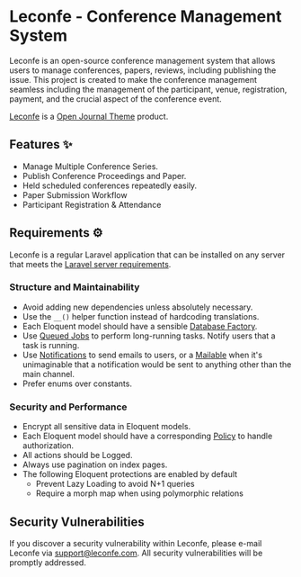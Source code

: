 # Leconfe - Conference Management System

Leconfe is an open-source conference management system that allows users to manage conferences, papers, reviews, including publishing the issue. 
This project is created to make the conference management seamless including the management of the participant, venue, registration, payment, and the crucial aspect of the conference event. 

[Leconfe](https://leconfe.com) is a [Open Journal Theme](https://openjournalteam.com) product.

## Features ✨

- Manage Multiple Conference Series.
- Publish Conference Proceedings and Paper.
- Held scheduled conferences repeatedly easily.
- Paper Submission Workflow
- Participant Registration & Attendance

## Requirements ⚙️

Leconfe is a regular Laravel application that can be installed on any server that meets the [Laravel server requirements](https://laravel.com/docs/10.x/deployment#server-requirements).

### Structure and Maintainability

-   Avoid adding new dependencies unless absolutely necessary.
-   Use the `__()` helper function instead of hardcoding translations.
-   Each Eloquent model should have a sensible [Database Factory](https://laravel.com/docs/10.x/database-testing#factories).
-   Use [Queued Jobs](https://laravel.com/docs/10.x/queues) to perform long-running tasks. Notify users that a task is running.
-   Use [Notifications](https://laravel.com/docs/10.x/notifications) to send emails to users, or a [Mailable](https://laravel.com/docs/10.x/mail) when it's unimaginable that a notification would be sent to anything other than the main channel.
-   Prefer enums over constants.

### Security and Performance

-   Encrypt all sensitive data in Eloquent models.
-   Each Eloquent model should have a corresponding [Policy](https://laravel.com/docs/10.x/authorization#creating-policies) to handle authorization.
-   All actions should be Logged.
-   Always use pagination on index pages.
-   The following Eloquent protections are enabled by default
    -   Prevent Lazy Loading to avoid N+1 queries
    -   Require a morph map when using polymorphic relations

## Security Vulnerabilities

If you discover a security vulnerability within Leconfe, please e-mail Leconfe via [support@leconfe.com](mailto:support@leconfe.com). All security vulnerabilities will be promptly addressed.
